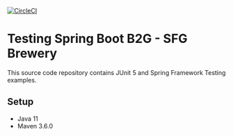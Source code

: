 [![CircleCI](https://circleci.com/gh/springframeworkHamza/tsbb-sfg-brewery.svg?style=svg)](https://circleci.com/gh/springframeworkHamza/tsbb-sfg-brewery)

# Testing Spring Boot B2G - SFG Brewery

This source code repository contains JUnit 5 and Spring Framework Testing examples.

## Setup
* Java 11 
* Maven 3.6.0
